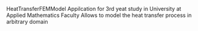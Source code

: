 HeatTransferFEMModel
Appilcation for 3rd yeat study in University at Applied Mathematics Faculty
Allows to model the heat transfer process in arbitrary domain
